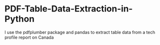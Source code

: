 # PDF-Table-Data-Extraction-in-Python
I use the pdfplumber package and pandas to extract table data from a tech profile report on Canada
